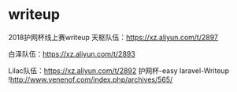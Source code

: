 # writeup

2018护网杯线上赛writeup
天枢队伍：https://xz.aliyun.com/t/2897

白泽队伍：https://xz.aliyun.com/t/2893 

Lilac队伍：https://xz.aliyun.com/t/2892
护网杯-easy laravel-Writeup !http://www.venenof.com/index.php/archives/565/

